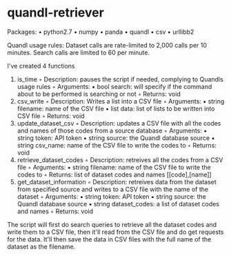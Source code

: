 # quandl-retriever
Packages:
•	python2.7
•	numpy
•	panda
•	quandl
•	csv
•	urllibb2

Quandl usage rules:
Dataset calls are rate-limited to 2,000 calls per 10 minutes. Search calls are limited to 60 per minute. 

I've created 4 functions
  1.	is_time
    ◦	Description: pauses the script if needed, complying to Quandls usage rules
    ◦	Arguments: 
      ▪	bool search: will specify if the command about to be performed is searching or not 
    ◦	Returns: void
  2.	csv_write
    ◦	Description: Writes a list into a CSV file
    ◦	Arguments: 
      ▪	string filename: name of the CSV file 
      ▪	list data: list of lists to be written into CSV file
    ◦	Returns: void
  3.	update_dataset_csv
    ◦	Description: updates a CSV file with all the codes and names of those codes from a source database
    ◦	Arguments: 
      ▪	string token: API token
      ▪	string source: the Quandl database source
      ▪	string csv_name: name of the CSV file to write the codes to 
    ◦	Returns: void
  4.	retrieve_dataset_codes
    ◦	Description: retreives all the codes from a CSV file
    ◦	Arguments: 
      ▪	string filename: name of the CSV file to write the codes to 
    ◦	Returns: list of dataset codes and names [[code],[name]]
  5.	get_dataset_information
    ◦	Description: retreives data from the dataset from specified source and writes to a CSV file with the name of the dataset
    ◦	Arguments: 
      ▪	string token: API token
      ▪	string source: the Quandl database source
      ▪	string dataset_codes: a list of dataset codes and names 
  ◦	Returns: void

The script will first do search queries to retrieve all the dataset codes and write them to a CSV file, then it'll read from the CSV file and do get requests for the data. It'll then save the data in CSV files with the full name of the dataset as the filename.
